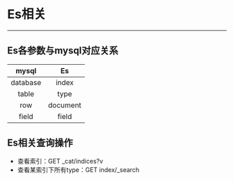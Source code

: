 # Es相关
--------------------------------
## Es各参数与mysql对应关系
| mysql | Es |
|:----:|:----:|
| database | index |
| table | type |
| row | document |
| field | field |

## Es相关查询操作
- 查看索引：GET _cat/indices?v
- 查看某索引下所有type：GET index/_search 
